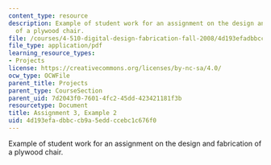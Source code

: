 ```yaml
---
content_type: resource
description: Example of student work for an assignment on the design and fabrication
  of a plywood chair.
file: /courses/4-510-digital-design-fabrication-fall-2008/4d193efadbbccb9a5eddccebc1c676f0_assn3_example2.pdf
file_type: application/pdf
learning_resource_types:
- Projects
license: https://creativecommons.org/licenses/by-nc-sa/4.0/
ocw_type: OCWFile
parent_title: Projects
parent_type: CourseSection
parent_uid: 7d2043f0-7601-4fc2-45dd-423421181f3b
resourcetype: Document
title: Assignment 3, Example 2
uid: 4d193efa-dbbc-cb9a-5edd-ccebc1c676f0
---
```

Example of student work for an assignment on the design and fabrication of a plywood chair.